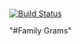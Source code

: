 [![Build Status](https://travis-ci.org/venkat330/familyGrams.svg?branch=master)](https://travis-ci.org/venkat330/familyGrams)

"#Family Grams" 
